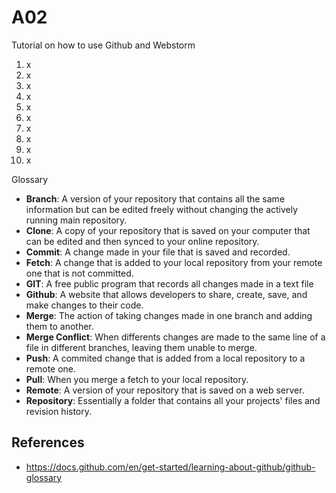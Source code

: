# A02
Tutorial on how to use Github and Webstorm
1. x
2. x
3. x
4. x
5. x
6. x
7. x
8. x
9. x
10. x

Glossary
- **Branch**: A version of your repository that contains all the same information but can be edited freely without changing the actively running main repository. 
- **Clone**: A copy of your repository that is saved on your computer that can be edited and then synced to your online repository.
- **Commit**: A change made in your file that is saved and recorded.
- **Fetch**: A change that is added to your local repository from your remote one that is not committed.
- **GIT**: A free public program that records all changes made in a text file
- **Github**: A website that allows developers to share, create, save, and make changes to their code.
- **Merge**: The action of taking changes made in one branch and adding them to another.
- **Merge Conflict**: When differents changes are made to the same line of a file in different branches, leaving them unable to merge.
- **Push**: A commited change that is added from a local repository to a remote one.
- **Pull**: When you merge a fetch to your local repository.
- **Remote**: A version of your repository that is saved on a web server.
- **Repository**: Essentially a folder that contains all your projects' files and revision history.

References
- 
- https://docs.github.com/en/get-started/learning-about-github/github-glossary
